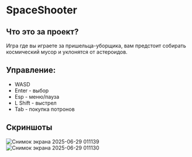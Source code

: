 # SpaceShooter
## Что это за проект?
Игра где вы играете за пришельца-уборщика, вам предстоит собирать космический мусор и уклонятся от астероидов.
## Управление:
* WASD
* Enter - выбор
* Esp - меню/пауза
* L Shift - выстрел
* Tab - покупка потронов
## Скриншоты
![Снимок экрана 2025-06-29 011139](https://github.com/user-attachments/assets/d6eece7e-0947-43ca-b67d-f833313b87a4)
![Снимок экрана 2025-06-29 011130](https://github.com/user-attachments/assets/2dcbeb93-b5e3-47bb-b128-581e6df54fde)

